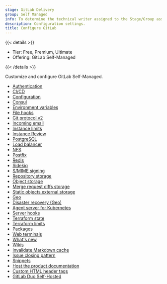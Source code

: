 ```yaml
---
stage: GitLab Delivery
group: Self Managed
info: To determine the technical writer assigned to the Stage/Group associated with this page, see https://handbook.gitlab.com/handbook/product/ux/technical-writing/#assignments
description: Configuration settings.
title: Configure GitLab
---
```


{{< details >}}

- Tier: Free, Premium, Ultimate
- Offering: GitLab Self-Managed

{{< /details >}}

Customize and configure GitLab Self-Managed.

- [Authentication](auth/_index.md)
- [CI/CD](cicd/_index.md)
- [Configuration](admin_area.md)
- [Consul](consul.md)
- [Environment variables](environment_variables.md)
- [File hooks](file_hooks.md)
- [Git protocol v2](git_protocol.md)
- [Incoming email](incoming_email.md)
- [Instance limits](instance_limits.md)
- [Instance Review](instance_review.md)
- [PostgreSQL](postgresql/_index.md)
- [Load balancer](load_balancer.md)
- [NFS](nfs.md)
- [Postfix](reply_by_email_postfix_setup.md)
- [Redis](redis/_index.md)
- [Sidekiq](sidekiq/_index.md)
- [S/MIME signing](smime_signing_email.md)
- [Repository storage](repository_storage_paths.md)
- [Object storage](object_storage.md)
- [Merge request diffs storage](merge_request_diffs.md)
- [Static objects external storage](static_objects_external_storage.md)
- [Geo](geo/_index.md)
- [Disaster recovery (Geo)](geo/disaster_recovery/_index.md)
- [Agent server for Kubernetes](clusters/kas.md)
- [Server hooks](server_hooks.md)
- [Terraform state](terraform_state.md)
- [Terraform limits](settings/terraform_limits.md)
- [Packages](packages/_index.md)
- [Web terminals](integration/terminal.md)
- [What's new](whats-new.md)
- [Wikis](wikis/_index.md)
- [Invalidate Markdown cache](invalidate_markdown_cache.md)
- [Issue closing pattern](issue_closing_pattern.md)
- [Snippets](snippets/_index.md)
- [Host the product documentation](docs_self_host.md)
- [Custom HTML header tags](custom_html_header_tags.md)
- [GitLab Duo Self-Hosted](gitlab_duo_self_hosted/_index.md)
